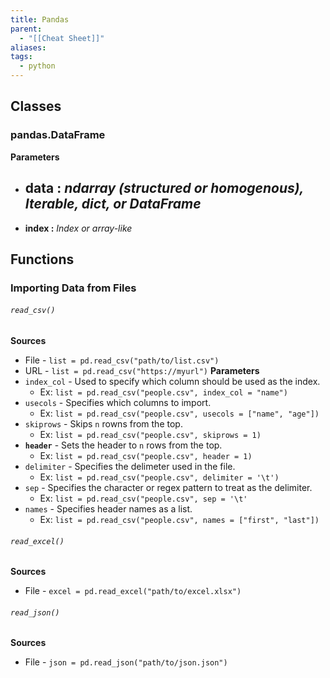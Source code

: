 ```yaml
---
title: Pandas
parent:
  - "[[Cheat Sheet]]"
aliases: 
tags:
  - python
---
```

## Classes
### pandas.DataFrame
**Parameters**
- **data :** *ndarray (structured or homogenous), Iterable, dict, or DataFrame*
	- 
- **index :** *Index or array-like*
## Functions
### Importing Data from Files
###### `read_csv()`
**Sources**
- File - `list = pd.read_csv("path/to/list.csv")`
- URL - `list = pd.read_csv("https://myurl")`
**Parameters**
- `index_col` - Used to specify which column should be used as the index.
	- Ex: `list = pd.read_csv("people.csv", index_col = "name")`
- `usecols` - Specifies which columns to import.
	- Ex: `list = pd.read_csv("people.csv", usecols = ["name", "age"])`
- `skiprows` - Skips `n` rowns from the top.
	- Ex: `list = pd.read_csv("people.csv", skiprows = 1)`
- **`header`** - Sets the header to `n` rows from the top.
	- Ex: `list = pd.read_csv("people.csv", header = 1)`
- `delimiter` - Specifies the delimeter used in the file.
	- Ex: `list = pd.read_csv("people.csv", delimiter = '\t')`
- `sep` - Specifies the character or regex pattern to treat as the delimiter.
	- Ex: `list = pd.read_csv("people.csv", sep = '\t'`
- `names` - Specifies header names as a list.
	- Ex: `list = pd.read_csv("people.csv", names = ["first", "last"])`
###### `read_excel()`
**Sources**
- File - `excel = pd.read_excel("path/to/excel.xlsx")`
###### `read_json()`
**Sources**
- File - `json = pd.read_json("path/to/json.json")`